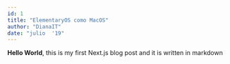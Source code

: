 ```yaml
---
id: 1
title: "ElementaryOS como MacOS"
author: "DianaIT"
date: "julio  '19"
---
```


**Hello World**, this is my first Next.js blog post and it is written in markdown
